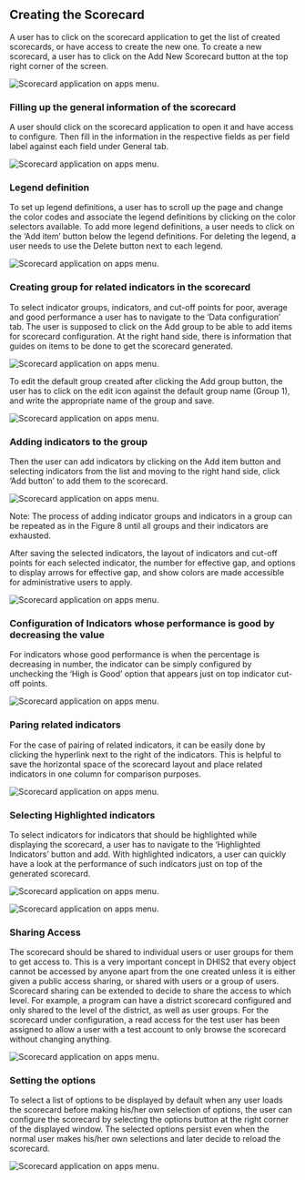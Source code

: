 ## Creating the Scorecard

A user has to click on the scorecard application to get the list of created scorecards, or have access to create the new one. To create a new scorecard, a user has to click on the Add New Scorecard button at the top right corner of the screen.

![Scorecard application on apps menu.](resources/images/Figure3.png)

### Filling up the general information of the scorecard

A user should click on the scorecard application to open it and have access to configure. Then fill in the information in the respective fields as per field label against each field under General tab.

![Scorecard application on apps menu.](resources/images/Figure4.png)

### Legend definition

To set up legend definitions, a user has to scroll up the page and change the color codes and associate the legend definitions by clicking on the color selectors available. To add more legend definitions, a user needs to click on the ‘Add item’ button below the legend definitions. For deleting the legend, a user needs to use the Delete button next to each legend.

![Scorecard application on apps menu.](resources/images/Figure5.png)

### Creating group for related indicators in the scorecard

To select indicator groups, indicators, and cut-off points for poor, average and good performance a user has to navigate to the ‘Data configuration’ tab. The user is supposed to click on the Add group to be able to add items for scorecard configuration. At the right hand side, there is information that guides on items to be done to get the scorecard generated.

![Scorecard application on apps menu.](resources/images/Figure6.png)

To edit the default group created after clicking the Add group button, the user has to click on the edit icon against the default group name (Group 1), and write the appropriate name of the group and save.

![Scorecard application on apps menu.](resources/images/Figure7.png)

### Adding indicators to the group

Then the user can add indicators by clicking on the Add item button and selecting indicators from the list and moving to the right hand side, click ‘Add button’ to add them to the scorecard.

![Scorecard application on apps menu.](resources/images/Figure8.png)

Note: The process of adding indicator groups and indicators in a group can be repeated as in the Figure 8 until all groups and their indicators are exhausted.

After saving the selected indicators, the layout of indicators and cut-off points for each selected indicator, the number for effective gap, and options to display arrows for effective gap, and show colors are made accessible for administrative users to apply.

![Scorecard application on apps menu.](resources/images/Figure9.png)

### Configuration of Indicators whose performance is good by decreasing the value

For indicators whose good performance is when the percentage is decreasing in number, the indicator can be simply configured by unchecking the ‘High is Good’ option that appears just on top indicator cut-off points.

![Scorecard application on apps menu.](resources/images/Figure10.png)

### Paring related indicators

For the case of pairing of related indicators, it can be easily done by clicking the hyperlink next to the right of the indicators. This is helpful to save the horizontal space of the scorecard layout and place related indicators in one column for comparison purposes.

![Scorecard application on apps menu.](resources/images/Figure11.png)

### Selecting Highlighted indicators

To select indicators for indicators that should be highlighted while displaying the scorecard, a user has to navigate to the ‘Highlighted Indicators’ button and add. With highlighted indicators, a user can quickly have a look at the performance of such indicators just on top of the generated scorecard.

![Scorecard application on apps menu.](resources/images/Figure12a.png)

![Scorecard application on apps menu.](resources/images/Figure12b.png)

### Sharing Access

The scorecard should be shared to individual users or user groups for them to get access to. This is a very important concept in DHIS2 that every object cannot be accessed by anyone apart from the one created unless it is either given a public access sharing, or shared with users or a group of users. Scorecard sharing can be extended to decide to share the access to which level. For example, a program can have a district scorecard configured and only shared to the level of the district, as well as user groups. For the scorecard under configuration, a read access for the test user has been assigned to allow a user with a test account to only browse the scorecard without changing anything.

![Scorecard application on apps menu.](resources/images/Figure13.png)

### Setting the options

To select a list of options to be displayed by default when any user loads the scorecard before making his/her own selection of options, the user can configure the scorecard by selecting the options button at the right corner of the displayed window. The selected options persist even when the normal user makes his/her own selections and later decide to reload the scorecard.

![Scorecard application on apps menu.](resources/images/Figure14.png)
